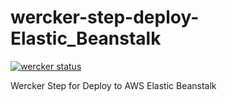# wercker-step-deploy-Elastic_Beanstalk
[![wercker status](https://app.wercker.com/status/f194882a1558f65c3cf8d493a813c78e/m "wercker status")](https://app.wercker.com/project/bykey/f194882a1558f65c3cf8d493a813c78e)

Wercker Step for Deploy to AWS Elastic Beanstalk
